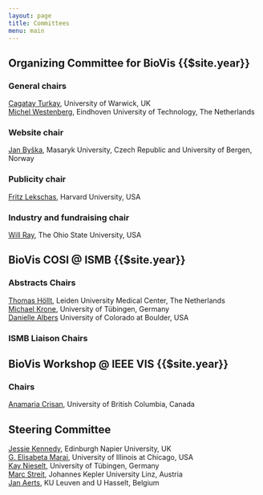 ```yaml
---
layout: page
title: Committees
menu: main
---
```

## Organizing Committee for BioVis {{$site.year}}

### General chairs
[Cagatay Turkay](https://warwick.ac.uk/fac/cross_fac/cim/people/cagatay-turkay/), University of Warwick, UK<br />
[Michel Westenberg](http://www.win.tue.nl/~mwestenb/), Eindhoven University of Technology, The Netherlands<br />

### Website chair
[Jan Byška](http://www.uib.no/personer/Jan.Byska/), Masaryk University, Czech Republic and University of Bergen, Norway<br/>

### Publicity chair
[Fritz Lekschas](https://compbio.hms.harvard.edu/people/fritz-lekschas/), Harvard University, USA<br/>

### Industry and fundraising chair
[Will Ray](https://excelsior.asc.ohio-state.edu/~ray/), The Ohio State University, USA<br/>

## BioVis COSI @ ISMB {{$site.year}}

### Abstracts Chairs
[Thomas Höllt](https://www.thomashollt.com), Leiden University Medical Center, The Netherlands<br />
[Michael Krone](https://uni-tuebingen.de/en/faculties/faculty-of-science/departments/computer-science/lehrstuehle/big-data-visual-analytics-in-life-sciences/group-members/jun-prof-dr-michael-krone/), University of Tübingen, Germany<br/>
[Danielle Albers](http://danielleszafir.com/) University of Colorado at Boulder, USA<br />

### ISMB Liaison Chairs

## BioVis Workshop @ IEEE VIS {{$site.year}}

### Chairs
[Anamaria Crisan](http://www.cs.ubc.ca/~acrisan/), University of British Columbia, Canada<br />

## Steering Committee
[Jessie Kennedy](http://www.iidi.napier.ac.uk/c/people/peopleid/41), Edinburgh Napier University, UK<br />
[G. Elisabeta Marai](https://www.evl.uic.edu/marai/), University of Illinois at Chicago, USA<br />
[Kay Nieselt](http://it.inf.uni-tuebingen.de/), University of Tübingen, Germany<br />
[Marc Streit](http://marc-streit.com/), Johannes Kepler University Linz, Austria<br />
[Jan Aerts](http://vda-lab.be), KU Leuven and U Hasselt, Belgium<br />
